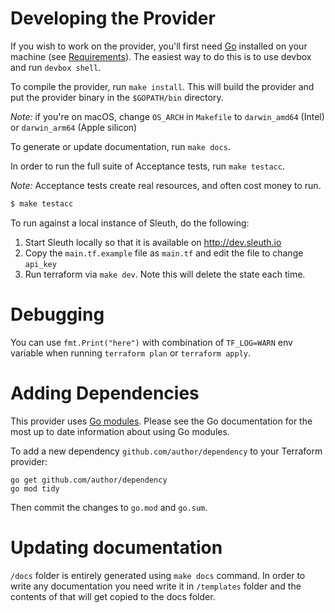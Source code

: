 # Developing the Provider

If you wish to work on the provider, you'll first need [Go](http://www.golang.org) installed on your machine (see [Requirements](../../README.md)).
The easiest way to do this is to use devbox and run `devbox shell`.

To compile the provider, run `make install`. This will build the provider and put the provider binary in the `$GOPATH/bin` directory.

*Note:* if you're on macOS, change `OS_ARCH` in `Makefile` to `darwin_amd64` (Intel) or `darwin_arm64` (Apple silicon)

To generate or update documentation, run `make docs`.

In order to run the full suite of Acceptance tests, run `make testacc`.

*Note:* Acceptance tests create real resources, and often cost money to run.

```sh
$ make testacc
```

To run against a local instance of Sleuth, do the following:
1. Start Sleuth locally so that it is available on http://dev.sleuth.io
2. Copy the `main.tf.example` file as `main.tf` and edit the file to change `api_key`
3. Run terraform via `make dev`. Note this will delete the state each time.

# Debugging

You can use `fmt.Print("here")` with combination of `TF_LOG=WARN` env variable when running `terraform plan` or `terraform apply`.

# Adding Dependencies

This provider uses [Go modules](https://github.com/golang/go/wiki/Modules).
Please see the Go documentation for the most up to date information about using Go modules.

To add a new dependency `github.com/author/dependency` to your Terraform provider:

```
go get github.com/author/dependency
go mod tidy
```

Then commit the changes to `go.mod` and `go.sum`.

# Updating documentation

`/docs` folder is entirely generated using `make docs` command.
In order to write any documentation you need write it in `/templates` folder and the contents of that will get copied to the docs folder.
